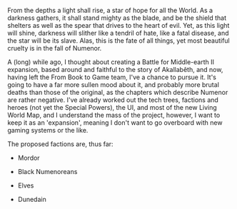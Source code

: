 From the depths a light shall rise, a star of hope for all the World. As a darkness gathers, it shall stand mighty as the blade, and be the shield that shelters as well as the spear that drives to the heart of evil. Yet, as this light will shine, darkness will slither like a tendril of hate, like a fatal disease, and the star will be its slave. Alas, this is the fate of all things, yet most beautiful cruelty is in the fall of Numenor.



A (long) while ago, I thought about creating a Battle for Middle-earth II expansion, based around and faithful to the story of Akallabêth, and now, having left the From Book to Game team, I've a chance to pursue it. It's going to have a far more sullen mood about it, and probably more brutal deaths than those of the original, as the chapters which describe Numenor are rather negative. I've already worked out the tech trees, factions and heroes (not yet the Special Powers), the UI, and most of the new Living World Map, and I understand the mass of the project, however, I want to keep it as an 'expansion', meaning I don't want to go overboard with new gaming systems or the like.

The proposed factions are, thus far:

- Mordor

- Black Numenoreans


- Elves

- Dunedain